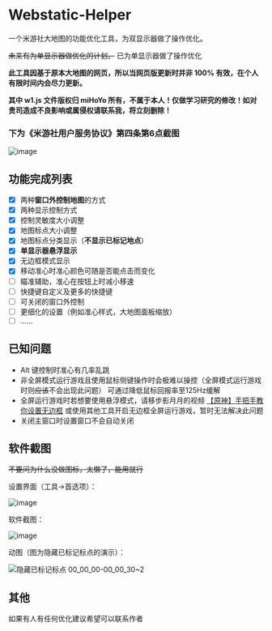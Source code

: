 # Webstatic-Helper
一个米游社大地图的功能优化工具，为双显示器做了操作优化。

~~未来有为单显示器做优化的计划。~~ 已为单显示器做了操作优化

**此工具因基于原本大地图的网页，所以当网页版更新时并非 100% 有效，在个人有限时间内会尽力更新。**

**其中 w1.js 文件版权归 miHoYo 所有，不属于本人！仅做学习研究的修改！如对贵司造成不良影响或属侵权请联系我，将立刻删除！**

### 下为《米游社用户服务协议》第四条第6点截图

![image](https://user-images.githubusercontent.com/46586216/200828346-d140a0a5-1def-441f-bfaf-8b7ca838dd86.png)

## 功能完成列表
- [x] 两种**窗口外控制地图**的方式
- [x] 两种显示控制方式
- [x] 控制灵敏度大小调整
- [x] 地图标点大小调整
- [x] 地图标点分类显示（**不显示已标记地点**）
- [x] **单显示器悬浮显示**
- [x] 无边框模式显示
- [x] 移动准心时准心颜色可随是否能点击而变化
- [ ] 瞄准辅助，准心在按钮上时减小移速
- [ ] 快捷键自定义及更多的快捷键
- [ ] 可关闭的窗口外控制
- [ ] 更细化的设置（例如准心样式，大地图面板缩放）
- [ ] ......

## 已知问题

- Alt 键控制时准心有几率乱跳
- 非全屏模式运行游戏且使用鼠标侧键操作时会极难以操控（全屏模式运行游戏时则~~应该~~不会出现此问题）
  可通过降低鼠标回报率至125Hz缓解
- 全屏运行游戏时若想要使用悬浮模式，请移步影月月的视频 [【原神】手把手教你设置无边框](https://www.bilibili.com/video/BV1Bv4y1o7Ri/) 或使用其他工具开启无边框全屏运行游戏，暂时无法解决此问题
- 关闭主窗口时设置窗口不会自动关闭

## 软件截图
~~不要问为什么没做图标，太懒了，能用就行~~

设置界面（工具->首选项）：

![image](https://user-images.githubusercontent.com/46586216/200828859-73499076-4de1-46a6-84f5-9530118b574f.png)

软件截图：

![image](https://user-images.githubusercontent.com/46586216/200829152-f0514679-ea93-4f74-b9f2-e3de265f1c64.png)

动图（图为隐藏已标记标点的演示）：

![隐藏已标记标点 00_00_00-00_00_30~2](https://user-images.githubusercontent.com/46586216/200830465-45f29435-0e56-4827-b4c7-5228ee8af7e6.gif)

## 其他

如果有人有任何优化建议希望可以联系作者
